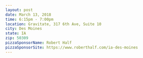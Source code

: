```yaml
---
layout: post
date: March 13, 2018
time: 6:15pm - 7:00pm
location: Gravitate, 317 6th Ave, Suite 10
city: Des Moines
state: IA
zip: 50309
pizzaSponsorName: Robert Half
pizzaSponsorSite: https://www.roberthalf.com/ia-des-moines
---
```

